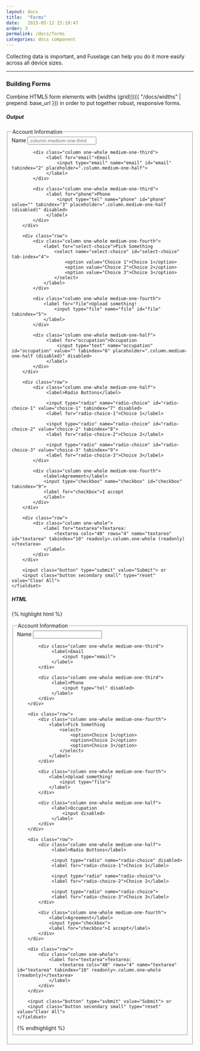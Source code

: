```yaml
---
layout: docs
title:  "Forms"
date:   2015-05-12 15:19:47
order: 3
permalink: /docs/forms
categories: docs component
---
```


Collecting data is important, and Fuselage can help you do it more easily across all device sizes.

<hr>

### Building Forms

Combine HTML5 form elements with [widths (grid)]({{ "/docs/widths" | prepend: base_url }}) in order to put together robust, responsive forms.

##### Output

<form class="test-form">
    <fieldset>
        <legend>Account Information</legend>
        <div class="row">
            <div class="column one-whole medium-one-third">
                 <label for="name">Name
                     <input type="text" name="name" id="name" tabindex="1" placeholder=".column.medium-one-third">
                 </label>
            </div>

            <div class="column one-whole medium-one-third">
                 <label for="email">Email
                     <input type="email" name="email" id="email" tabindex="2" placeholder=".column.medium-one-half">
                 </label>
            </div>

            <div class="column one-whole medium-one-third">
                 <label for="phone">Phone
                     <input type="tel" name="phone" id="phone" value="" tabindex="3" placeholder=".column.medium-one-half (disabled)" disabled>
                 </label>
            </div>
        </div>

        <div class="row">
            <div class="column one-whole medium-one-fourth">
                <label for="select-choice">Pick Something
                    <select name="select-choice" id="select-choice" tab-index="4">
                        <option value="Choice 1">Choice 1</option>
                        <option value="Choice 2">Choice 2</option>
                        <option value="Choice 3">Choice 3</option>
                    </select>
                </label>
            </div>

            <div class="column one-whole medium-one-fourth">
                <label for="file">Upload something!
                    <input type="file" name="file" id="file" tabindex="5">
                </label>
            </div>

            <div class="column one-whole medium-one-half">
                 <label for="occupation">Occupation
                     <input type="text" name="occupation" id="occupation" value="" tabindex="6" placeholder=".column.medium-one-half (disabled)" disabled>
                 </label>
            </div>
        </div>

        <div class="row">
            <div class="column one-whole medium-one-half">
                 <label>Radio Buttons</label>

                 <input type="radio" name="radio-choice" id="radio-choice-1" value="choice-1" tabindex="7" disabled>
                 <label for="radio-choice-1">Choice 1</label>

                 <input type="radio" name="radio-choice" id="radio-choice-2" value="choice-2" tabindex="8">
                 <label for="radio-choice-2">Choice 2</label>

                 <input type="radio" name="radio-choice" id="radio-choice-3" value="choice-3" tabindex="9">
                 <label for="radio-choice-3">Choice 3</label>
            </div>

            <div class="column one-whole medium-one-fourth">
                <label>Agreement</label>
                <input type="checkbox" name="checkbox" id="checkbox" tabindex="9">
                <label for="checkbox">I accept
                </label>
            </div>
        </div>

        <div class="row">
            <div class="column one-whole">
                <label for="textarea">Textarea:
                    <textarea cols="40" rows="4" name="textarea" id="textarea" tabindex="10" readonly>.column.one-whole (readonly)</textarea>
                </label>
            </div>
        </div>

        <input class="button" type="submit" value="Submit"> or
        <input class="button secondary small" type="reset" value="Clear All">
    </fieldset>
</form>

##### HTML

{% highlight html %}
<form>
    <fieldset>
        <legend>Account Information</legend>
        <div class="row">
            <div class="column one-whole medium-one-third">
                 <label>Name
                     <input type="text">
                 </label>
            </div>

            <div class="column one-whole medium-one-third">
                 <label>Email
                     <input type="email">
                 </label>
            </div>

            <div class="column one-whole medium-one-third">
                 <label>Phone
                     <input type="tel" disabled>
                 </label>
            </div>
        </div>

        <div class="row">
            <div class="column one-whole medium-one-fourth">
                <label>Pick Something
                    <select>
                        <option>Choice 1</option>
                        <option>Choice 2</option>
                        <option>Choice 3</option>
                    </select>
                </label>
            </div>

            <div class="column one-whole medium-one-fourth">
                <label>Upload something!
                    <input type="file">
                </label>
            </div>

            <div class="column one-whole medium-one-half">
                 <label>Occupation
                     <input disabled>
                 </label>
            </div>
        </div>

        <div class="row">
            <div class="column one-whole medium-one-half">
                 <label>Radio Buttons</label>

                 <input type="radio" name="radio-choice" disabled>
                 <label for="radio-choice-1">Choice 1</label>

                 <input type="radio" name="radio-choice"\>
                 <label for="radio-choice-2">Choice 2</label>

                 <input type="radio" name="radio-choice">
                 <label for="radio-choice-3">Choice 3</label>
            </div>

            <div class="column one-whole medium-one-fourth">
                <label>Agreement</label>
                <input type="checkbox">
                <label for="checkbox">I accept</label>
            </div>
        </div>

        <div class="row">
            <div class="column one-whole">
                <label for="textarea">Textarea:
                    <textarea cols="40" rows="4" name="textarea" id="textarea" tabindex="10" readonly>.column.one-whole (readonly)</textarea>
                </label>
            </div>
        </div>

        <input class="button" type="submit" value="Submit"> or
        <input class="button secondary small" type="reset" value="Clear All">
    </fieldset>
</form>
{% endhighlight %}
